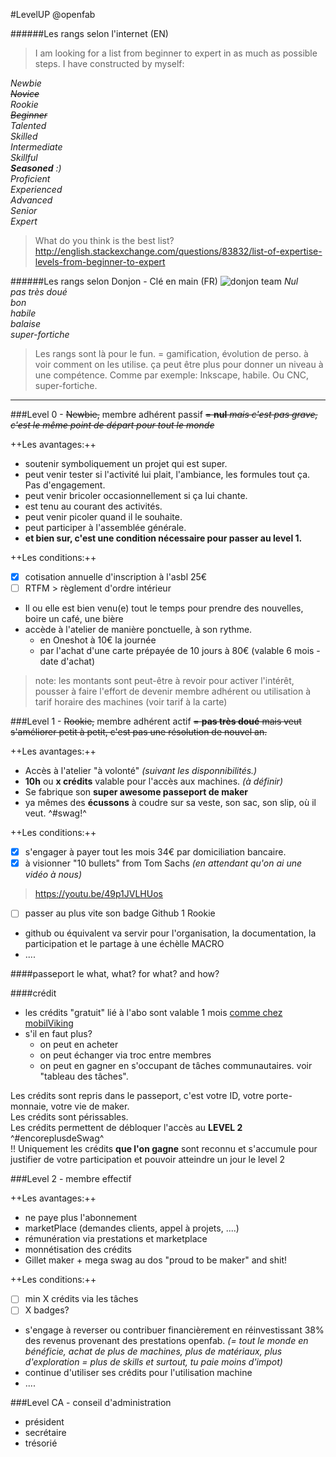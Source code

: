 #LevelUP  @openfab

######Les rangs selon l'internet (EN)

>I am looking for a list from beginner to expert in as much as possible steps. I have constructed by myself:

*Newbie  
~~Novice~~  
Rookie  
~~Beginner~~  
Talented  
Skilled  
Intermediate  
Skillful  
**Seasoned** :)  
Proficient  
Experienced  
Advanced  
Senior  
Expert*  

>What do you think is the best list?
>http://english.stackexchange.com/questions/83832/list-of-expertise-levels-from-beginner-to-expert

######Les rangs selon Donjon - Clé en main (FR)
![donjon team](https://github.com/openfab-lab/openfab/blob/master/img/donjon.jpg)
*Nul  
pas très doué  
bon  
habile  
balaise  
super-fortiche*  

>Les rangs sont là pour le fun. = gamification, évolution de perso. 
>à voir comment on les utilise. ça peut être plus pour donner un niveau à une compétence. 
>Comme par exemple: Inkscape, habile. Ou CNC, super-fortiche. 

- - -

###Level 0 - ~~Newbie,~~ membre adhérent passif
~~= **nul** *mais c'est pas grave, c'est le même point de départ pour tout le monde*~~

++Les avantages:++
+ soutenir symboliquement un projet qui est super.
+ peut venir tester si l'activité lui plait, l'ambiance, les formules tout ça. Pas d'engagement.
+ peut venir bricoler occasionnellement si ça lui chante.
+ est tenu au courant des activités.
+ peut venir picoler quand il le souhaite.
+ peut participer à l'assemblée générale.
+ **et bien sur, c'est une condition nécessaire pour passer au level 1.**
 
++Les conditions:++
- [x] cotisation annuelle d'inscription à l'asbl 25€
- [ ] RTFM > règlement d'ordre intérieur
- Il ou elle est bien venu(e) tout le temps pour prendre des nouvelles, boire un café, une bière
- accède à l'atelier de manière ponctuelle, à son rythme.
	- en Oneshot à 10€ la journée
	- par l'achat d'une carte prépayée de 10 jours à 80€ (valable 6 mois - date d'achat) 

>note: les montants sont peut-être à revoir pour activer l'intérêt, pousser à faire l'effort de devenir membre adhérent ou utilisation à tarif horaire des machines (voir tarif à la carte)

###Level 1 - ~~Rookie,~~ membre adhérent actif
~~= **pas très doué** mais veut s'améliorer petit à petit, c'est pas une résolution de nouvel an.~~

++Les avantages:++
+ Accès à l'atelier "à volonté" *(suivant les disponnibilités.)*
+ **10h** ou **x crédits** valable pour l'accès aux machines. *(à définir)*
+ Se fabrique son **super awesome passeport de maker**
+ ya mêmes des **écussons** à coudre sur sa veste, son sac, son slip, où il veut. ^#swag!^

++Les conditions:++
- [x] s'engager à payer tout les mois 34€ par domiciliation bancaire.
- [x] à visionner "10 bullets" from Tom Sachs *(en attendant qu'on ai une vidéo à nous)*
>https://youtu.be/49p1JVLHUos
- [ ] passer au plus vite son badge Github 1 Rookie
- github ou équivalent va servir pour l'organisation, la documentation, la participation et le partage à une échèlle MACRO
- ....

####passeport
le what, what?
for what?
and how?

####crédit
- les crédits "gratuit" lié à l'abo sont valable 1 mois [comme chez mobilViking](https://vikingco.com/fr/mobile-vikings/offer/subscriptions/)
- s'il en faut plus? 
	- on peut en acheter
	- on peut échanger via troc entre membres
	- on peut en gagner en s'occupant de tâches communautaires. voir "tableau des tâches".

Les crédits sont repris dans le passeport, c'est votre ID, votre porte-monnaie, votre vie de maker.  
Les crédits sont périssables.   
Les crédits permettent de débloquer l'accès au **LEVEL 2** ^#encoreplusdeSwag^  
!! Uniquement les crédits **que l'on gagne** sont reconnu et s'accumule pour justifier de votre participation et pouvoir atteindre un jour le level 2 


###Level 2 - membre effectif

++Les avantages:++
+ ne paye plus l'abonnement
+ marketPlace (demandes clients, appel à projets, ....)
+ rémunération via prestations et marketplace
+ monnétisation des crédits
+ Gillet maker + mega swag au dos "proud to be maker" and shit!


++Les conditions:++
- [ ] min X crédits via les tâches
- [ ] X badges?
- s'engage à reverser ou contribuer financièrement en réinvestissant 38% des revenus provenant des prestations openfab. *(= tout le monde en bénéficie, achat de plus de machines, plus de matériaux, plus d'exploration = plus de skills et surtout, tu paie moins d'impot)*
- continue d'utiliser ses crédits pour l'utilisation machine
- ....


###Level CA - conseil d'administration

- président
- secrétaire
- trésorié
